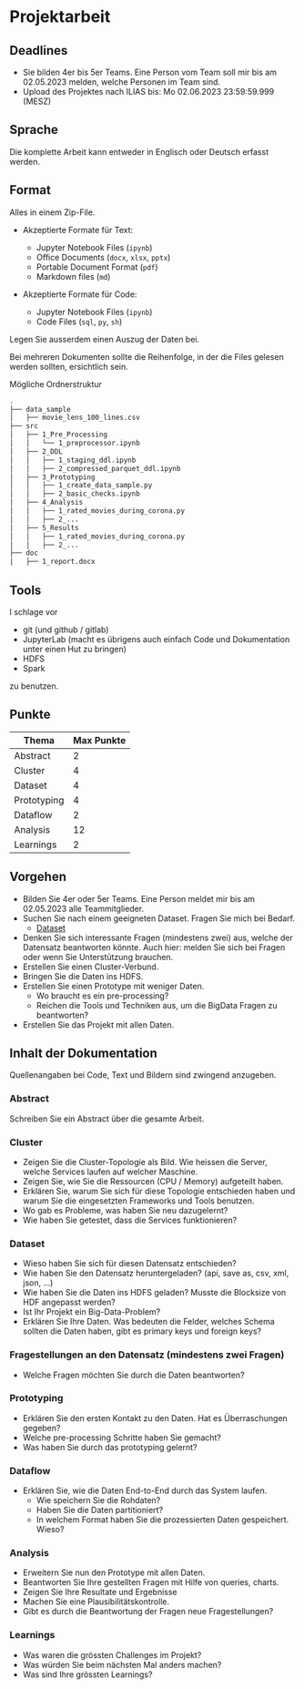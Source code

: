 # Projektarbeit

## Deadlines

- Sie bilden 4er bis 5er Teams. Eine Person vom Team soll mir bis am 02.05.2023 melden, welche Personen im Team sind.
- Upload des Projektes nach ILIAS bis: Mo 02.06.2023 23:59:59.999 (MESZ)

## Sprache

Die komplette Arbeit kann entweder in Englisch oder Deutsch erfasst werden.

## Format

Alles in einem Zip-File.

- Akzeptierte Formate für Text:

  - Jupyter Notebook Files (`ipynb`)
  - Office Documents (`docx`, `xlsx`, `pptx`)
  - Portable Document Format (`pdf`)
  - Markdown files (`md`)

- Akzeptierte Formate für Code:
  - Jupyter Notebook Files (`ipynb`)
  - Code Files (`sql`, `py`, `sh`)

Legen Sie ausserdem einen Auszug der Daten bei.

Bei mehreren Dokumenten sollte die Reihenfolge, in der die Files gelesen werden sollten, ersichtlich sein.

Mögliche Ordnerstruktur

```bash
.
├── data_sample
│   ├── movie_lens_100_lines.csv
├── src
│   ├── 1_Pre_Processing
│   │   └── 1_preprocessor.ipynb
│   ├── 2_DDL
│   │   ├── 1_staging_ddl.ipynb
│   │   ├── 2_compressed_parquet_ddl.ipynb
│   ├── 3_Prototyping
│   │   ├── 1_create_data_sample.py
│   │   ├── 2_basic_checks.ipynb
│   ├── 4_Analysis
│   │   ├── 1_rated_movies_during_corona.py
│   │   ├── 2_...
│   ├── 5_Results
│   │   ├── 1_rated_movies_during_corona.py
│   │   ├── 2_...
├── doc
│   ├── 1_report.docx
```

## Tools

I schlage vor

- git (und github / gitlab)
- JupyterLab (macht es übrigens auch einfach Code und Dokumentation unter einen Hut zu bringen)
- HDFS
- Spark

zu benutzen.

## Punkte

| Thema       | Max Punkte |
|-------------|------------|
| Abstract    | 2          |
| Cluster     | 4          |
| Dataset     | 4          |
| Prototyping | 4          |
| Dataflow    | 2          |
| Analysis    | 12         |
| Learnings   | 2          |

## Vorgehen

- Bilden Sie 4er oder 5er Teams. Eine Person meldet mir bis am 02.05.2023 alle Teammitglieder.
- Suchen Sie nach einem geeigneten Dataset. Fragen Sie mich bei Bedarf.
  - [Dataset](./dataset_ideas.md)
- Denken Sie sich interessante Fragen (mindestens zwei) aus, welche der Datensatz beantworten könnte. Auch hier: melden Sie sich bei Fragen oder wenn Sie Unterstützung brauchen.
- Erstellen Sie einen Cluster-Verbund.
- Bringen Sie die Daten ins HDFS.
- Erstellen Sie einen Prototype mit weniger Daten.
  - Wo braucht es ein pre-processing?
  - Reichen die Tools und Techniken aus, um die BigData Fragen zu beantworten?
- Erstellen Sie das Projekt mit allen Daten.

## Inhalt der Dokumentation

Quellenangaben bei Code, Text und Bildern sind zwingend anzugeben.

### Abstract

Schreiben Sie ein Abstract über die gesamte Arbeit.

### Cluster

- Zeigen Sie die Cluster-Topologie als Bild. Wie heissen die Server, welche Services laufen auf welcher Maschine.
- Zeigen Sie, wie Sie die Ressourcen (CPU / Memory) aufgeteilt haben.
- Erklären Sie, warum Sie sich für diese Topologie entschieden haben und warum Sie die eingesetzten Frameworks und Tools benutzen.
- Wo gab es Probleme, was haben Sie neu dazugelernt?
- Wie haben Sie getestet, dass die Services funktionieren?

### Dataset

- Wieso haben Sie sich für diesen Datensatz entschieden?
- Wie haben Sie den Datensatz heruntergeladen? (api, save as, csv, xml, json, ...)
- Wie haben Sie die Daten ins HDFS geladen? Musste die Blocksize von HDF angepasst werden?
- Ist Ihr Projekt ein Big-Data-Problem?
- Erklären Sie Ihre Daten. Was bedeuten die Felder, welches Schema sollten die Daten haben, gibt es primary keys und foreign keys?

### Fragestellungen an den Datensatz (mindestens zwei Fragen)

- Welche Fragen möchten Sie durch die Daten beantworten?

### Prototyping

- Erklären Sie den ersten Kontakt zu den Daten. Hat es Überraschungen gegeben?
- Welche pre-processing Schritte haben Sie gemacht?
- Was haben Sie durch das prototyping gelernt?

### Dataflow

- Erklären Sie, wie die Daten End-to-End durch das System laufen.
  - Wie speichern Sie die Rohdaten?
  - Haben Sie die Daten partitioniert?
  - In welchem Format haben Sie die prozessierten Daten gespeichert. Wieso?

### Analysis

- Erweitern Sie nun den Prototype mit allen Daten.
- Beantworten Sie Ihre gestellten Fragen mit Hilfe von queries, charts.
- Zeigen Sie Ihre Resultate und Ergebnisse
- Machen Sie eine Plausibilitätskontrolle.
- Gibt es durch die Beantwortung der Fragen neue Fragestellungen?

### Learnings

- Was waren die grössten Challenges im Projekt?
- Was würden Sie beim nächsten Mal anders machen?
- Was sind Ihre grössten Learnings?
